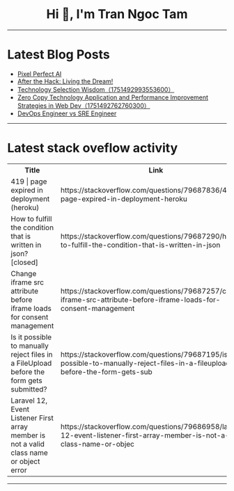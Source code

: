 <h1 align="center">Hi 👋, I'm Tran Ngoc Tam</h1>

---

# Latest Blog Posts 
<!-- BLOG-POST-LIST:START -->
- [Pixel Perfect AI](https://dev.to/aniruddhaadak/pixel-perfect-ai-5fj)
- [After the Hack: Living the Dream!](https://dev.to/warnerbell/after-the-hack-living-the-dream-3706)
- [Technology Selection Wisdom（1751492993553600）](https://dev.to/member_35db4d53/technology-selection-wisdom1751492993553600-4kjn)
- [Zero Copy Technology Application and Performance Improvement Strategies in Web Dev（1751492762760300）](https://dev.to/member_6bc7e52c/zero-copy-technology-application-and-performance-improvement-strategies-in-web-dev1751492762760300-3066)
- [DevOps Engineer vs SRE Engineer](https://dev.to/safiya_k/devops-engineer-vs-sre-engineer-3mc5)
<!-- BLOG-POST-LIST:END -->

---

# Latest stack oveflow activity
<table>
  <tr><th>Title</th><th>Link</th></tr>
  <!-- STACKOVERFLOW:START --><tr><td>419 | page expired in deployment &lpar;heroku&rpar;</td><td>https://stackoverflow.com/questions/79687836/419-page-expired-in-deployment-heroku</td></tr><tr><td>How to fulfill the condition that is written in json? [closed]</td><td>https://stackoverflow.com/questions/79687290/how-to-fulfill-the-condition-that-is-written-in-json</td></tr><tr><td>Change iframe src attribute before iframe loads for consent management</td><td>https://stackoverflow.com/questions/79687257/change-iframe-src-attribute-before-iframe-loads-for-consent-management</td></tr><tr><td>Is it possible to manually reject files in a FileUpload before the form gets submitted?</td><td>https://stackoverflow.com/questions/79687195/is-it-possible-to-manually-reject-files-in-a-fileupload-before-the-form-gets-sub</td></tr><tr><td>Laravel 12, Event Listener First array member is not a valid class name or object error</td><td>https://stackoverflow.com/questions/79686958/laravel-12-event-listener-first-array-member-is-not-a-valid-class-name-or-objec</td></tr><!-- STACKOVERFLOW:END -->
</table>

---


